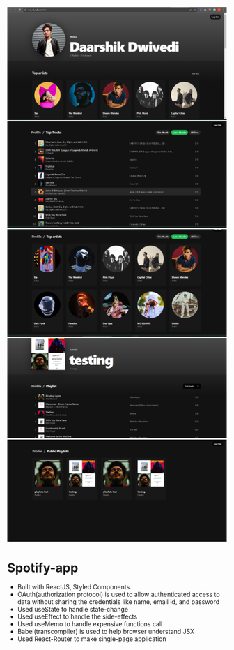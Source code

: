 <div align="center">
  <img alt="Demo" src="assets\Homepage.png" />
</div>
<div align="center">
  <img alt="Demo" src="assets\Toptracks.png" />
</div>
<div align="center">
  <img alt="Demo" src="assets\Topartists.png" />
</div>
<div align="center">
  <img alt="Demo" src="assets\Playlist.png" />
</div>
<div align="center">
  <img alt="Demo" src="assets\Publicplaylists.png" />
</div>

# Spotify-app

- Built with ReactJS, Styled Components.
- OAuth(authorization protocol) is used to allow authenticated access to data without sharing the credentials like
  name, email id, and password
- Used useState to handle state-change
- Used useEffect to handle the side-effects
- Used useMemo to handle expensive functions call
- Babel(transcompiler) is used to help browser understand JSX
- Used React-Router to make single-page application
